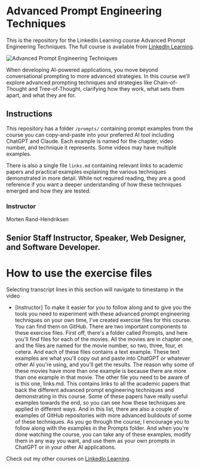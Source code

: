 # Advanced Prompt Engineering Techniques
This is the repository for the LinkedIn Learning course Advanced Prompt Engineering Techniques. The full course is available from [LinkedIn Learning][URL-lil-course].

![Advanced Prompt Engineering Techniques][URL-lil-thumbnail]

When developing AI-powered applications, you move beyond conversational prompting to more advanced strategies. In this course we’ll explore advanced prompting techniques and strategies like Chain-of-Thought and Tree-of-Thought, clarifying how they work, what sets them apart, and what they are for.

## Instructions
This repository has a folder `/prompts/` containing prompt examples from the course you can copy-and-paste into your preferred AI tool including ChatGPT and Claude. Each example is named for the chapter, video number, and technique it represents. Some videos may have multiple examples.

There is also a single file `links.md` containing relevant links to academic papers and practical examples explaining the various techniques demonstrated in more detail. While not required reading, they are a good reference if you want a deeper understanding of how these techniques emerged and how they are tested.

### Instructor

Morten Rand-Hendriksen 
                            
Senior Staff Instructor, Speaker, Web Designer, and Software Developer.
---
# How to use the exercise files
Selecting transcript lines in this section will navigate to timestamp in the video
- [Instructor] To make it easier for you to follow along and to give you the tools you need to experiment with these advanced prompt engineering techniques on your own time, I've created exercise files for this course. You can find them on GitHub. There are two important components to these exercise files. First off, there's a folder called Prompts, and here you'll find files for each of the movies. All the movies are in chapter one, and the files are named for the movie number, so two, three, four, et cetera. And each of these files contains a text example. These text examples are what you'll copy out and paste into ChatGPT or whatever other AI you're using, and you'll get the results. The reason why some of these movies have more than one example is because there are more than one example in that movie. The other file you need to be aware of is this one, links.md. This contains links to all the academic papers that back the different advanced prompt engineering techniques and demonstrating in this course. Some of these papers have really useful examples towards the end, so you can see how these techniques are applied in different ways. And in this list, there are also a couple of examples of GitHub repositories with more advanced buildouts of some of these techniques. As you go through the course, I encourage you to follow along with the examples in the Prompts folder. And when you're done watching the course, you can take any of these examples, modify them in any way you want, and use them as your own prompts in ChatGPT or in your other AI applications.
                            


Check out my other courses on [LinkedIn Learning][URL-instructor-home].

[URL-lil-course]: https://www.linkedin.com/learning/advanced-prompt-engineering-techniques
[URL-lil-thumbnail]: https://media.licdn.com/dms/image/D4D0DAQH9KTCG05_2Tg/learning-public-crop_675_1200/0/1699395755510?e=2147483647&v=beta&t=FldZTBwFQy-ewhsoejRyfkf-2FZIq0Tku0NOtwEHtAg
[URL-instructor-home]: https://www.linkedin.com/learning/instructors/morten-rand-hendriksen
